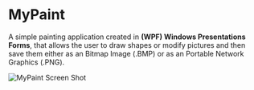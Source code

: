 # MyPaint

A simple painting application created in **(WPF) Windows Presentations Forms**, that allows the user to draw shapes or modify pictures and then save them either as an Bitmap Image (.BMP) or as an Portable Network Graphics (.PNG).

![MyPaint Screen Shot](https://www.github.com/EdvinAndre/MyPaint/Image/ScreenShot_MyPaint.png)
